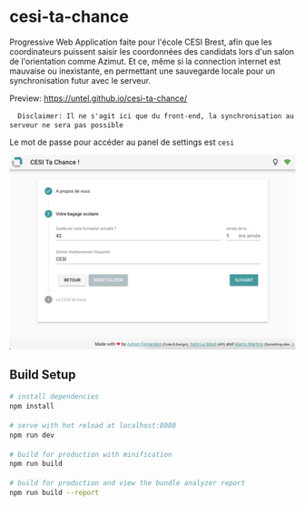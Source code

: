 # cesi-ta-chance

Progressive Web Application faite pour l'école CESI Brest, afin que les coordinateurs puissent saisir les coordonnées des candidats lors d'un salon de l'orientation comme Azimut. Et ce, même si la connection internet est mauvaise ou inexistante, en permettant une sauvegarde locale pour un synchronisation futur avec le serveur.

Preview: https://untel.github.io/cesi-ta-chance/
``` text
  Disclaimer: Il ne s'agit ici que du front-end, la synchronisation au serveur ne sera pas possible
```
Le mot de passe pour accéder au panel de settings est ``cesi``

![cesi-ta-chance](https://raw.githubusercontent.com/untel/cesi-ta-chance/master/demo.png)


## Build Setup

``` bash
# install dependencies
npm install

# serve with hot reload at localhost:8080
npm run dev

# build for production with minification
npm run build

# build for production and view the bundle analyzer report
npm run build --report
```
